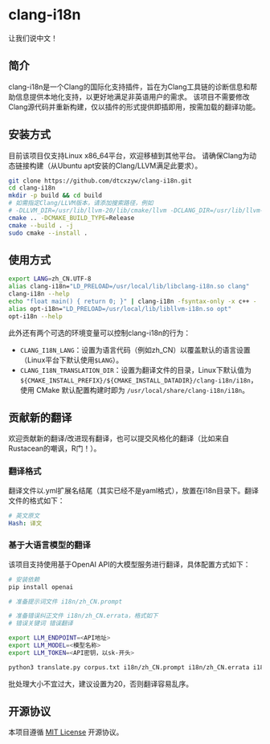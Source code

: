 # clang-i18n

让我们说中文！

## 简介

clang-i18n是一个Clang的国际化支持插件，旨在为Clang工具链的诊断信息和帮助信息提供本地化支持，以更好地满足非英语用户的需求。
该项目不需要修改Clang源代码并重新构建，仅以插件的形式提供即插即用，按需加载的翻译功能。

## 安装方式

目前该项目仅支持Linux x86_64平台，欢迎移植到其他平台。
请确保Clang为动态链接构建（从Ubuntu apt安装的Clang/LLVM满足此要求）。

```bash
git clone https://github.com/dtcxzyw/clang-i18n.git
cd clang-i18n
mkdir -p build && cd build
# 如需指定Clang/LLVM版本，请添加搜索路径，例如 
# -DLLVM_DIR=/usr/lib/llvm-20/lib/cmake/llvm -DCLANG_DIR=/usr/lib/llvm-20/lib/cmake/clang
cmake .. -DCMAKE_BUILD_TYPE=Release
cmake --build . -j
sudo cmake --install .
```

## 使用方式

```bash
export LANG=zh_CN.UTF-8
alias clang-i18n="LD_PRELOAD=/usr/local/lib/libclang-i18n.so clang"
clang-i18n --help
echo "float main() { return 0; }" | clang-i18n -fsyntax-only -x c++ -
alias opt-i18n="LD_PRELOAD=/usr/local/lib/libllvm-i18n.so opt"
opt-i18n --help
```

此外还有两个可选的环境变量可以控制clang-i18n的行为：
- `CLANG_I18N_LANG`：设置为语言代码（例如zh_CN）以覆盖默认的语言设置（Linux平台下默认使用`$LANG`）。
- `CLANG_I18N_TRANSLATION_DIR`：设置为翻译文件的目录，Linux下默认值为`${CMAKE_INSTALL_PREFIX}/${CMAKE_INSTALL_DATADIR}/clang-i18n/i18n`，使用 CMake 默认配置构建时即为 `/usr/local/share/clang-i18n/i18n`。

## 贡献新的翻译

欢迎贡献新的翻译/改进现有翻译，也可以提交风格化的翻译（比如来自Rustacean的嘲讽，R门！）。

### 翻译格式
翻译文件以.yml扩展名结尾（其实已经不是yaml格式），放置在i18n目录下。翻译文件的格式如下：

```yaml
# 英文原文
Hash: 译文
```

### 基于大语言模型的翻译
该项目支持使用基于OpenAI API的大模型服务进行翻译，具体配置方式如下：

```bash
# 安装依赖
pip install openai

# 准备提示词文件 i18n/zh_CN.prompt

# 准备错误纠正文件 i18n/zh_CN.errata，格式如下
# 错误关键词 错误翻译

export LLM_ENDPOINT=<API地址>
export LLM_MODEL=<模型名称>
export LLM_TOKEN=<API密钥，以sk-开头>

python3 translate.py corpus.txt i18n/zh_CN.prompt i18n/zh_CN.errata i18n/zh_CN.yml <批处理大小>
```

批处理大小不宜过大，建议设置为20，否则翻译容易乱序。

## 开源协议

本项目遵循 [MIT License](LICENSE) 开源协议。
